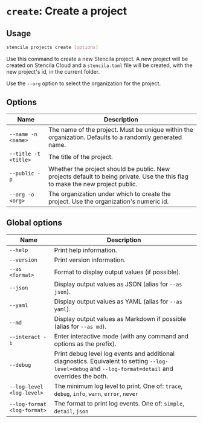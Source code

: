 <!-- Generated from doc comments in Rust. Do not edit. -->

# `create`: Create a project

## Usage

```sh
stencila projects create [options]
```

Use this command to create a new Stencila project. A new project will be created on Stencila Cloud and a `stencila.toml` file will be created, with the new project's id, in the current folder.

Use the `--org` option to select the organization for the project.

## Options

| Name                 | Description                                                                                                                    |
| -------------------- | ------------------------------------------------------------------------------------------------------------------------------ |
| `--name -n <name>`   | The name of the project. Must be unique within the organization. Defaults to a randomly generated name.                        |
| `--title -t <title>` | The title of the project.                                                                                                      |
| `--public -p`        | Whether the project should be public. New projects default to being private. Use the this flag to make the new project public. |
| `--org -o <org>`     | The organization under which to create the project. Use the organization's numeric id.                                         |

## Global options

| Name                        | Description                                                                                                                                          |
| --------------------------- | ---------------------------------------------------------------------------------------------------------------------------------------------------- |
| `--help`                    | Print help information.                                                                                                                              |
| `--version`                 | Print version information.                                                                                                                           |
| `--as <format>`             | Format to display output values (if possible).                                                                                                       |
| `--json`                    | Display output values as JSON (alias for `--as json`).                                                                                               |
| `--yaml`                    | Display output values as YAML (alias for `--as yaml`).                                                                                               |
| `--md`                      | Display output values as Markdown if possible (alias for `--as md`).                                                                                 |
| `--interact -i`             | Enter interactive mode (with any command and options as the prefix).                                                                                 |
| `--debug`                   | Print debug level log events and additional diagnostics. Equivalent to setting `--log-level=debug` and `--log-format=detail` and overrides the both. |
| `--log-level <log-level>`   | The minimum log level to print. One of: `trace`, `debug`, `info`, `warn`, `error`, `never`                                                           |
| `--log-format <log-format>` | The format to print log events. One of: `simple`, `detail`, `json`                                                                                   |
